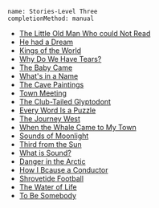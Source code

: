 ```ngMeta
name: Stories-Level Three
completionMethod: manual
```

* [The Little Old Man Who could Not Read](https://drive.google.com/open?id=0B1XBdeTOOHL3ZjJIbTNiQjFFUWs)
* [He had a Dream](https://drive.google.com/open?id=0B1XBdeTOOHL3cldKX3RiamhDMHc)
* [Kings of the World](https://drive.google.com/open?id=0B1XBdeTOOHL3THhQNkE1Y1RQWjg)
* [Why Do We Have Tears?](https://drive.google.com/open?id=0B1XBdeTOOHL3RnlPSTEtTG5qbFU)
* [The Baby Came](https://drive.google.com/open?id=0B1XBdeTOOHL3cDA4Q2duUW8zdkk)
* [What's in a Name](https://drive.google.com/open?id=0B1XBdeTOOHL3MHRESkNpdlZXcmc)
* [The Cave Paintings](https://drive.google.com/open?id=0B1XBdeTOOHL3NW1UM2pyMEpiVzg)
* [Town Meeting](https://drive.google.com/open?id=0B1XBdeTOOHL3S1AxanJNeUVsa1k)
* [The Club-Tailed Glyptodont](https://drive.google.com/open?id=0B1XBdeTOOHL3WG5QMTQ2eXZFZmc)
* [Every Word Is a Puzzle](https://drive.google.com/open?id=0B1XBdeTOOHL3VnEtMGlkS1c1R0E)
* [The Journey West](https://drive.google.com/open?id=0B1XBdeTOOHL3SGVLMDVoVzZmU0E)
* [When the Whale Came to My Town](https://drive.google.com/open?id=0B1XBdeTOOHL3ODA4alJUdFA4ZG8)
* [Sounds of Moonlight](https://drive.google.com/open?id=0B1XBdeTOOHL3UFV3dUJaU2hrLW8)
* [Third from the Sun](https://drive.google.com/open?id=0B1XBdeTOOHL3NUlKWUs2VzdnY2M)
* [What is Sound?](https://drive.google.com/open?id=0B1XBdeTOOHL3NjlDVER3SHdTdnM)
* [Danger in the Arctic](https://drive.google.com/open?id=0B1XBdeTOOHL3a1labWx3VFV2OG8)
* [How I Bcause a Conductor](https://drive.google.com/open?id=0B1XBdeTOOHL3OXZrZGlWMmgyeWs)
* [Shrovetide  Football](https://drive.google.com/open?id=0B1XBdeTOOHL3WldnQVpXWGRCYVU)
* [The Water of Life](https://drive.google.com/open?id=0B1XBdeTOOHL3WEJpQ20xT3JidnM)
* [To Be Somebody](https://drive.google.com/open?id=0B1XBdeTOOHL3VFpzVmJ0ZTBCMGM)